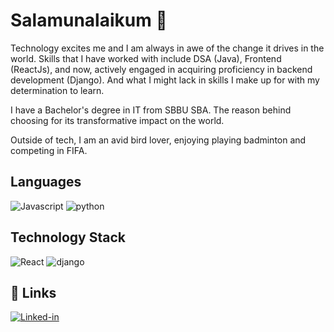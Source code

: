 # Salamunalaikum 👋

Technology excites me and I am always in awe of the change it drives in the world. Skills that I have worked with include DSA (Java), Frontend (ReactJs), and now, actively engaged in acquiring proficiency in backend development (Django). And what I might lack in skills I make up for with my determination to learn.

I have a Bachelor's degree in IT from SBBU SBA. The reason behind choosing for its transformative impact on the world.

Outside of tech, I am an avid bird lover, enjoying playing badminton and competing in FIFA.

## Languages
![Javascript](https://img.shields.io/badge/JavaScript-323330?style=for-the-badge&logo=javascript&logoColor=F7DF1E)
![python](https://img.shields.io/badge/Python-F7DF1E?style=for-the-badge&logo=python&logoColor=3776AB)

## Technology Stack
![React](https://img.shields.io/badge/React-20232A?style=for-the-badge&logo=react&logoColor=61DAFB)
![django](https://img.shields.io/badge/Django-092E20?style=for-the-badge&logo=django&logoColor=white)

## 🔗 Links
[![Linked-in](https://img.shields.io/badge/Linked_In-0077B5?style=for-the-badge&logo=LinkedIn&logoColor=white)](https://www.linkedin.com/in/ali-ghazanfar/)
